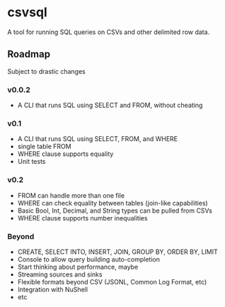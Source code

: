 # csvsql
A tool for running SQL queries on CSVs and other delimited row data.

## Roadmap
Subject to drastic changes
### v0.0.2
* A CLI that runs SQL using SELECT and FROM, without cheating
### v0.1
* A CLI that runs SQL using SELECT, FROM, and WHERE
* single table FROM
* WHERE clause supports equality
* Unit tests
### v0.2
* FROM can handle more than one file
* WHERE can check equality between tables (join-like capabilities)
* Basic Bool, Int, Decimal, and String types can be pulled from CSVs
* WHERE clause supports number inequalities
### Beyond
* CREATE, SELECT INTO, INSERT, JOIN, GROUP BY, ORDER BY, LIMIT
* Console to allow query building auto-completion
* Start thinking about performance, maybe
* Streaming sources and sinks
* Flexible formats beyond CSV (JSONL, Common Log Format, etc)
* Integration with NuShell
* etc
